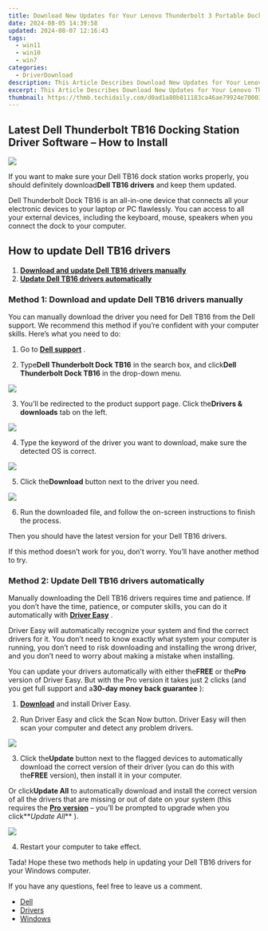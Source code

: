 ```yaml
---
title: Download New Updates for Your Lenovo Thunderbolt 3 Portable Docking Station!
date: 2024-08-05 14:39:58
updated: 2024-08-07 12:16:43
tags:
  - win11
  - win10
  - win7
categories:
  - DriverDownload
description: This Article Describes Download New Updates for Your Lenovo Thunderbolt 3 Portable Docking Station!
excerpt: This Article Describes Download New Updates for Your Lenovo Thunderbolt 3 Portable Docking Station!
thumbnail: https://thmb.techidaily.com/d0ad1a80b811183ca46ae79924e7000317315a162e7cdec3aea5493a006f5c51.jpg
---
```


## Latest Dell Thunderbolt TB16 Docking Station Driver Software – How to Install

![](https://images.drivereasy.com/wp-content/uploads/2019/07/image-51.png)

 If you want to make sure your Dell TB16 dock station works properly, you should definitely download**Dell TB16 drivers** and keep them updated.

 Dell Thunderbolt Dock TB16 is an all-in-one device that connects all your electronic devices to your laptop or PC flawlessly. You can access to all your external devices, including the keyboard, mouse, speakers when you connect the dock to your computer.

## How to update Dell TB16 drivers

1. **[Download and update Dell TB16 drivers manually](https://tools.techidaily.com/drivereasy/download/)**
2. **[Update Dell TB16 drivers automatically](https://tools.techidaily.com/drivereasy/download/)**

### Method 1: Download and update Dell TB16 drivers manually

 You can manually download the driver you need for Dell TB16 from the Dell support. We recommend this method if you’re confident with your computer skills. Here’s what you need to do:

 1) Go to **[Dell support](https://shop-links.co/link/?exclusive=1&publisher_slug=itechdaily19598&url=https%3A%2F%2Fwww.dell.com%2Fsupport%2Fhome%2F)**  .

 2) Type**Dell Thunderbolt Dock TB16** in the search box, and click**Dell Thunderbolt Dock TB16** in the drop-down menu.

![](https://images.drivereasy.com/wp-content/uploads/2019/07/image-44.png)

 3) You’ll be redirected to the product support page. Click the**Drivers & downloads** tab on the left.

![](https://images.drivereasy.com/wp-content/uploads/2019/07/image-45.png)

 4) Type the keyword of the driver you want to download, make sure the detected OS is correct.

![](https://images.drivereasy.com/wp-content/uploads/2019/07/image-46.png)

 5) Click the**Download** button next to the driver you need.

![](https://images.drivereasy.com/wp-content/uploads/2019/07/image-47.png)

 6) Run the downloaded file, and follow the on-screen instructions to finish the process.

Then you should have the latest version for your Dell TB16 drivers.

 If this method doesn’t work for you, don’t worry. You’ll have another method to try.

### Method 2: Update Dell TB16 drivers automatically

 Manually downloading the Dell TB16 drivers requires time and patience. If you don’t have the time, patience, or computer skills, you can do it automatically with **[Driver Easy](https://tools.techidaily.com/drivereasy/download/)**  .

 Driver Easy will automatically recognize your system and find the correct drivers for it. You don’t need to know exactly what system your computer is running, you don’t need to risk downloading and installing the wrong driver, and you don’t need to worry about making a mistake when installing.

 You can update your drivers automatically with either the**FREE** or the**Pro** version of Driver Easy. But with the Pro version it takes just 2 clicks (and you get full support and a**30-day money back guarantee** ):

 1) **[Download](https://tools.techidaily.com/drivereasy/download/)**  and install Driver Easy.

 2) Run Driver Easy and click the Scan Now button. Driver Easy will then scan your computer and detect any problem drivers.

![](https://images.drivereasy.com/wp-content/uploads/2019/07/image-49.png)

 3) Click the**Update** button next to the flagged devices to automatically download the correct version of their driver (you can do this with the**FREE** version), then install it in your computer.

 Or click**Update All** to automatically download and install the correct version of all the drivers that are missing or out of date on your system (this requires the **[Pro version](https://tools.techidaily.com/drivereasy/download/)**  – you’ll be prompted to upgrade when you click**_Update All_** ).

![](https://images.drivereasy.com/wp-content/uploads/2019/07/image-50.png)

4) Restart your computer to take effect.

 Tada! Hope these two methods help in updating your Dell TB16 drivers for your Windows computer.

If you have any questions, feel free to leave us a comment.

* [Dell](https://tools.techidaily.com/drivereasy/download/)
* [Drivers](https://tools.techidaily.com/drivereasy/download/)
* [Windows](https://tools.techidaily.com/drivereasy/download/)

<ins class="adsbygoogle"
     style="display:block"
     data-ad-format="autorelaxed"
     data-ad-client="ca-pub-7571918770474297"
     data-ad-slot="1223367746"></ins>



<ins class="adsbygoogle"
     style="display:block"
     data-ad-client="ca-pub-7571918770474297"
     data-ad-slot="8358498916"
     data-ad-format="auto"
     data-full-width-responsive="true"></ins>

